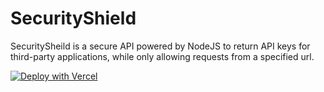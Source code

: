 # SecurityShield

SecuritySheild is a secure API powered by NodeJS to return API keys for third-party applications, while only allowing requests from a specified url.

[![Deploy with Vercel](https://vercel.com/button)](https://vercel.com/new/clone?repository-url=https%3A%2F%2Fgithub.com%2FPixelVerseIT%2Fsecurityshield)